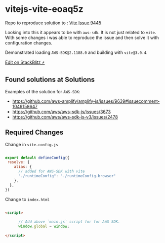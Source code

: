 # vitejs-vite-eoaq5z

Repo to reproduce solution to :  [Vite Issue 9445]( https://github.com/vitejs/vite/issues/9445)

Looking into this it appears to be with `aws-sdk`. It is not just related to `vite`. With some changes i was able to reproduce the issue and then solve it with configuration changes. 

Demonstrated loading `AWS-SDK@2.1188.0` and building with `vite@3.0.4`.


[Edit on StackBlitz ⚡️](https://stackblitz.com/edit/vitejs-vite-eoaq5z)


## Found solutions at Solutions

Examples of the solution for `AWS-SDK`:

- <https://github.com/aws-amplify/amplify-js/issues/9639#issuecomment-1049158647>
- <https://github.com/aws/aws-sdk-js/issues/3673>
- <https://github.com/aws/aws-sdk-js-v3/issues/2478>

## Required Changes

Change in `vite.config.js`

```js

export default defineConfig({
 resolve: {
    alias: {
      // added for AWS-SDK with vite
      "./runtimeConfig": "./runtimeConfig.browser"
    },
  },
})
```

Change to `index.html`

```html

<script>
    
      // Add above `main.js` script for for AWS SDK.
      window.global = window;
    
</script>
```

